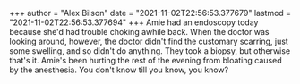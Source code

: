 +++
author = "Alex Bilson"
date = "2021-11-02T22:56:53.377679"
lastmod = "2021-11-02T22:56:53.377694"
+++
Amie had an endoscopy today because she'd had trouble choking awhile back. When the doctor was looking around, however, the doctor didn't find the customary scarring, just some swelling, and so didn't do anything. They took a biopsy, but otherwise that's it. Amie's been hurting the rest of the evening from bloating caused by the anesthesia. You don't know till you know, you know?